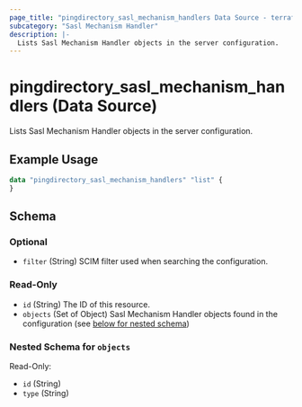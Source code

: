 ```yaml
---
page_title: "pingdirectory_sasl_mechanism_handlers Data Source - terraform-provider-pingdirectory"
subcategory: "Sasl Mechanism Handler"
description: |-
  Lists Sasl Mechanism Handler objects in the server configuration.
---
```


# pingdirectory_sasl_mechanism_handlers (Data Source)

Lists Sasl Mechanism Handler objects in the server configuration.

## Example Usage

```terraform
data "pingdirectory_sasl_mechanism_handlers" "list" {
}
```

<!-- schema generated by tfplugindocs -->
## Schema

### Optional

- `filter` (String) SCIM filter used when searching the configuration.

### Read-Only

- `id` (String) The ID of this resource.
- `objects` (Set of Object) Sasl Mechanism Handler objects found in the configuration (see [below for nested schema](#nestedatt--objects))

<a id="nestedatt--objects"></a>
### Nested Schema for `objects`

Read-Only:

- `id` (String)
- `type` (String)

